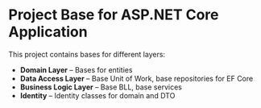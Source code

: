 # Project Base for ASP.NET Core Application
This project contains bases for different layers:
* **Domain Layer** – Bases for entities
* **Data Access Layer** – Base Unit of Work, base repositories for EF Core
* **Business Logic Layer** – Base BLL, base services
* **Identity** – Identity classes for domain and DTO
